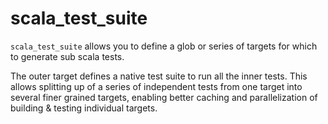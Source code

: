 # scala_test_suite

`scala_test_suite` allows you to define a glob or series of targets for which to generate sub scala tests.

The outer target defines a native test suite to run all the inner tests. This allows splitting up
of a series of independent tests from one target into several finer grained targets, enabling better caching
and parallelization of building & testing individual targets.